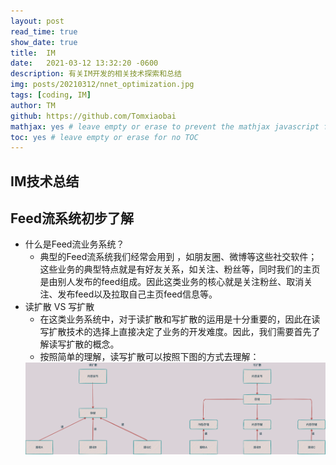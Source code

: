 ```yaml
---
layout: post
read_time: true
show_date: true
title:  IM
date:   2021-03-12 13:32:20 -0600
description: 有关IM开发的相关技术探索和总结
img: posts/20210312/nnet_optimization.jpg
tags: [coding, IM]
author: TM
github: https://github.com/Tomxiaobai
mathjax: yes # leave empty or erase to prevent the mathjax javascript from loading
toc: yes # leave empty or erase for no TOC
---
```

## IM技术总结

## Feed流系统初步了解
- 什么是Feed流业务系统？
    - 典型的Feed流系统我们经常会用到 ，如朋友圈、微博等这些社交软件；这些业务的典型特点就是有好友关系，如关注、粉丝等，同时我们的主页是由别人发布的feed组成。因此这类业务的核心就是关注粉丝、取消关注、发布feed以及拉取自己主页feed信息等。
- 读扩散 VS 写扩散
    - 在这类业务系统中，对于读扩散和写扩散的运用是十分重要的，因此在读写扩散技术的选择上直接决定了业务的开发难度。因此，我们需要首先了解读写扩散的概念。
    - 按照简单的理解，读写扩散可以按照下图的方式去理解：
    <center><img src='./assets/img/posts/20210125/read_write_kuosan.png'></center>


